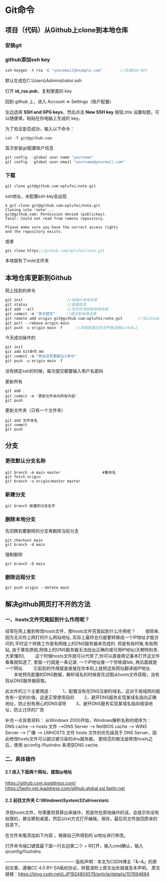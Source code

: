 # Git命令

## 项目（代码）从Github上clone到本地仓库

### 安装git

### github添加ssh key

```c
ssh-keygen -t rsa -C "youremail@example.com"		//生成SSH KEY
```

默认生成在C:\Users\Administrator\.ssh

打开 **id_rsa.pub**，复制里面的 key

回到 github 上，进入 Account => Settings（账户配置）

左边选择 **SSH and GPG keys**，然后点击 **New SSH key** 按钮,title 设置标题，可以随便填，粘贴在你电脑上生成的 key。

为了验证是否成功，输入以下命令：

```
ssh -T git@github.com
```

首次安装git配置账户信息

```c
git config --global user.name "yourname"
git config --global user.email "yourname@yourmail.com"
```

### 下载

```c
git clone git@github.com:oplufei/note.git
```

ssh地址，未配置ssh key会出现

```
$ git clone git@github.com:oplufei/note.git
Cloning into 'note'...
git@github.com: Permission denied (publickey).
fatal: Could not read from remote repository.

Please make sure you have the correct access rights
and the repository exists.
```

或者

```c
git clone https://github.com/oplufei/note.git
```

本地就有了note文件夹

## 本地仓库更新到Github

网上找到的命令

```c
git init					//初始化本地仓库
git status					//查看状态
git add --all				//将文件添加到本地仓库
git commit -m "首次提交"	 //提交到本地仓库
git remote add origin git@github.com:oplufei/note.git		//与Github上的分支建立链接
git pull --rebase origin main
git push -u origin main -f		//将刚刚提交的文件推送到Github上
```

今天成功操作的

```c
git init
git add Git命令.md
git commit -m "家台式机更新Git命令"
git push -u origin main -f
```

没有绑定ssh的时候，每次提交都要输入用户名密码

更新所有

```
git add .
git commit -m '更新文件夹内所有内容'
git push
```

更新文件夹（只有一个文件夹）

```
git add 文件夹名
git commit
git push
```

## 分支

### 更改默认分支名称

```
git branch -m main master					#重命名
git fetch origin
git branch -u origin/master master
```

### 新建分支

```
git branch 新建的分支名字
```

### 删除本地分支

先切换到要删除的分支再删除当前分支

```
git checkout main
git branch -d main
```

强制删除

```
git branch -D main
```

### 删除远程分支

```
git push origin --delete main
```

## 解决github网页打不开的方法

### 一、hosts文件究竟起到什么作用呢？

经常在网上看到修改hosts文件，那hosts文件究竟起到什么作用呢？
  很简单, 因为无论你上网打的什么网站地址, 实际上最终总归是要转换成一个IP地址才能访问的,平时这个转换工作是有网络上的DNS服务器来完成的. 但是有些时候,有些网站, 由于某些原因,网络上的DNS服务器无法给出正确的或可用IP地址(天朝特别多, 大家懂的),   这个时候hosts文件就可以代劳了,你可以直接用记事本打开这文件看看就知道了, 里面一行就是一条记录, 一个IP地址接一个空格或tab, 再后面就是一个网址.
  它起到的作用就是直接在你本机上就把这些网址翻译成IP地址.
  本地预先配置的DNS数据，解析域名的时候首先试图从hosts文件获取，没有则从DNS服务器获取。

此文件的三个主要用途：
  1，配置没有在DNS注册的域名，这对于局域网的服务有一定的价值，这是正常使用目的
  2，避开DNS服务实现某域名指向正确地址，防止别有用心的DNS误导
  3，避开DNS服务实现某域名指向错误地址，防止讨厌的广告

补充一点背景资料：
从Windows 2000开始，Windows解析名称的顺序为： DNS cache --> hosts 文件 -->DNS Server –> NetBIOS cache --> WINS Server --> 广播 --> LMHOSTS 文件
hosts 文件的优先级高于 DNS Server，因此修改hosts文件可以跳过被污染的dns服务器。
更规范的做法是修改hosts之后，使用 ipconfig /flushdns 来清空DNS cache.

### 二、具体操作

#### 2.1 进入下面两个网址，提取ip地址

https://github.com.ipaddress.com/
https://fastly.net.ipaddress.com/github.global.ssl.fastly.net

#### 2.2 前往文件夹 C:\Windows\System32\drivers\etc

寻找hosts文件，你需要将其移出来操作，若是你在原地操作的话，会提示你没有权限的，建议移到桌面，然后以txt方式打开编辑，保存，最后将文件放回原来的目录下。

在文件末尾添加如下内容 ，根据自己所得到的 ip地址进行修改。

打开命令端口键盘最下面一行左边第二个 + R打开，输入cmd确认，输入ipconfig/fiushdns

————————————————
版权声明：本文为CSDN博主「&amp;~&amp;」的原创文章，遵循CC 4.0 BY-SA版权协议，转载请附上原文出处链接及本声明。
原文链接：https://blog.csdn.net/LJP1924804579/article/details/107894684